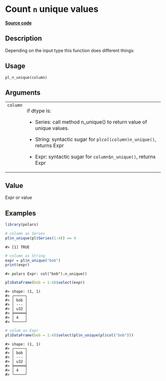 
# Count <code>n</code> unique values

[**Source code**](https://github.com/pola-rs/r-polars/tree/4c60e4ba5981c539b9639261157303d78f545b69/R/functions__lazy.R#L385)

## Description

Depending on the input type this function does different things:

## Usage

<pre><code class='language-R'>pl_n_unique(column)
</code></pre>

## Arguments

<table>
<tr>
<td style="white-space: nowrap; font-family: monospace; vertical-align: top">
<code id="pl_n_unique_:_column">column</code>
</td>
<td>

if dtype is:

<ul>
<li>

Series: call method n_unique() to return value of unique values.

</li>
<li>

String: syntactic sugar for <code>pl$col(column)$n_unique()</code>,
returns Expr

</li>
<li>

Expr: syntactic sugar for <code>column$n_unique()</code>, returns Expr

</li>
</ul>
</td>
</tr>
</table>

## Value

Expr or value

## Examples

``` r
library(polars)

# column as Series
pl$n_unique(pl$Series(1:4)) == 4
```

    #> [1] TRUE

``` r
# column as String
expr = pl$n_unique("bob")
print(expr)
```

    #> polars Expr: col("bob").n_unique()

``` r
pl$DataFrame(bob = 1:4)$select(expr)
```

    #> shape: (1, 1)
    #> ┌─────┐
    #> │ bob │
    #> │ --- │
    #> │ u32 │
    #> ╞═════╡
    #> │ 4   │
    #> └─────┘

``` r
# colum as Expr
pl$DataFrame(bob = 1:4)$select(pl$n_unique(pl$col("bob")))
```

    #> shape: (1, 1)
    #> ┌─────┐
    #> │ bob │
    #> │ --- │
    #> │ u32 │
    #> ╞═════╡
    #> │ 4   │
    #> └─────┘

